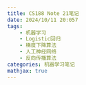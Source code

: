 ```yaml
---
title: CS188 Note 21笔记
date: 2024/10/11 20:057
tags:
    - 机器学习
    - Logistic回归
    - 梯度下降算法
    - 人工神经网络
    - 反向传播算法
categories: 机器学习笔记
mathjax: true
---
```

<head>
    <script src="https://cdn.mathjax.org/mathjax/latest/MathJax.js?config=TeX-AMS-MML_HTMLorMML" type="text/javascript"></script>
    <script type="text/x-mathjax-config">
        MathJax.Hub.Config({
            tex2jax: {
            skipTags: ['script', 'noscript', 'style', 'textarea', 'pre'],
            inlineMath: [['$','$']],

			displayMath: [['$$', '$$']]

            }
        });
    </script>
</head>
## Optimization
在上一节讲义中，我们学习了如何结合微分，通过最小二乘法，进行对目标函数的拟合。然而，目标函数不总是存在的，于是，在这种情况下，我们可以使用梯度下降（上升）(gradient descent/ascent)的方法来优化我们的权重向量使其符合我们的要求。
算法流程如下：
```python
while w not converge:
	w = w +(or -) alpha * gradient(f(w), w) # 这是f对每个w求偏微分得到的向量
```
其中`alpha`是学习率，它表示权重向量向梯度下降的方向移动的速率，学习率是一个超参数，它的选取相当重要，太高的学习率会导致权重向量难以收敛，同时太低的权重向量会导致收敛缓慢，降低程序运行速率。其中一种常用的方法就是在一开始设置较大的`alpha`并在之后逐渐下降。
同时每次采样的数据点数量也是一个超参数，在随机梯度下降（stochastic gradient descent）中，我们每次只采样一个数据点，然而一个数据点可能含有较大的噪声，这会导致收敛较为缓慢。于是我们可以小批量分次采样，每次处理若干个数据点，这种方法称作Mini-batch gradient descent。
此外，讲义以最小二乘拟合线性函数进行了梯度下降算法的举例。

## Logistic Regression
Logistic函数是一种用于分类问题的函数，它一般不用做拟合：
$$h_w(\overrightarrow{x}) = \frac{1}{1+e^{-\overrightarrow{w}^T\overrightarrow{x}}}$$
由于函数的取值范围是0-1，该函数可以被用于衡量某一数据点被分类为某个标签的概率。这在分类中相当有用，例如，如果我们计算出一个数据点的Logistic函数值大于0.5，那么我们将它归类于标签1，否则归类为标签0。
### Logistic 函数的损失函数
证明可以见讲义，这里只给出结论：
$$\frac{\partial L}{\partial \overrightarrow{w}} = -(y - h_w(\overrightarrow{x}))\overrightarrow{x}$$

## Multi-class Logistic Reression
在多分类问题中，我们使用softmax函数来衡量数据点被分类为各个标签的概率，softmax函数的定义如下：
$$P(y=i \mid \mathbf{f}(\mathbf{x}) ; \mathbf{w})=\frac{e^{\mathbf{w}_{i}^{T} \mathbf{f}(\mathbf{x})}}{\sum_{k=1}^{K} e^{e_{k}^{T} \mathbf{f}(\mathbf{x})}}
$$
可以看出，softmax函数仍然是基于Logistic函数的，它可以被简易地描述为，数据点i被分为某一类别的概率占i被分为各个类别的概率之和。
因此，显然有由softmax函数生成的概率分布是合法的，我们进而应当使用最大似然估计来优化我们的权重向量，似然函数可以定义为：
$$\ell\left(\mathbf{w}_{1}, \ldots, \mathbf{w}_{K}\right)=\prod_{i=1}^{n} P\left(y_{i} \mid \mathbf{f}\left(\mathbf{x}_{i}\right) ; \mathbf{w}\right)$$
假设共有$K$个可能的标签，$w_k$是第$k$个类别对应的权重函数。
似然函数可以进一步简化表示为：
$$\ell\left(\mathbf{w}_{1}, \ldots, \mathbf{w}_{K}\right)=\prod_{i=1}^{n} \prod_{k=1}^{K}\left(\frac{e^{\mathbf{w}_{k}^{T} \mathbf{f}\left(\mathbf{x}_{i}\right)}}{\sum_{\ell=1}^{K} e^{\mathbf{w}_{\ell}^{T} \mathbf{f}\left(\mathbf{x}_{i}\right)}}\right)^{t_{i, k}}$$
表达式看上去变得复杂，但是我们可以理解为，对每个数据点仅保留预期类别的概率，其余在乘积式中均设为1。
类似的，我们还可以将似然函数通过对数运算转换为和：
$$\nabla_{\mathbf{w}_{j}} \log \ell(\mathbf{w})=\sum_{i=1}^{n} \nabla_{\mathbf{w}_{j}} \sum_{k=1}^{K} t_{i, k} \log \left(\frac{e^{\mathbf{w}_{k}^{T} \mathbf{f}\left(\mathbf{x}_{i}\right)}}{\sum_{\ell=1}^{K} e^{\mathbf{w}_{\ell}^{T}} \mathbf{f}\left(\mathbf{x}_{i}\right)}\right)=\sum_{i=1}^{n}\left(t_{i, j}-\frac{e^{\mathbf{w}_{j}^{T} \mathbf{f}\left(\mathbf{x}_{i}\right)}}{\sum_{\ell=1}^{K} e^{\mathbf{w}_{\ell}^{T}} \mathbf{f}\left(\mathbf{x}_{i}\right)}\right) \mathbf{f}\left(\mathbf{x}_{i}\right)$$
## Neural Networks: Motivation
### Non-linear Seperators
这章表达的意思很简单，如下两张图，我们可以通过适当的映射（升维）来将非线性的分类问题转换为可以是线性的。
![alt text](/assets/CS-188-2/CS-188-2-1.png)
![alt text](/assets/CS-188-2/CS-188-2-2.png)
### Multi-layer Perceptron
我们可以如图，通过对输入的数据点进行多次线性函数的组合（有大于0判断，所以结果结果不一定线性），拟合出需要的函数。
![alt text](/assets/CS-188-2/CS-188-2-3.png)
这里还介绍了一个定理：有足够神经元的两层的神经网络已经可以用来以任意精度拟合估计任意的连续实函数。
### Measuring Accuracy
我们利用下面的函数来评估一个模型的准确度
$$l^{a c c}(\boldsymbol{w})=\frac{1}{n} \sum_{i=1}^{n}\left(\operatorname{sgn}\left(\boldsymbol{w} \cdot \mathbf{f}\left(\mathbf{x}_{i}\right)\right)==y_{i}\right)$$
即预测准确的数据点数占总数的比值。
在多分类问题中，我们用softmax函数来衡量准确度，其中我们需要最大化每个数据点被归类正确的概率之积：
$$\log \ell(\boldsymbol{w})=\log \prod_{i=1}^{n} P\left(y_{i} \mid x_{i} ; \boldsymbol{w}\right)=\sum_{i=1}^{n} \log P\left(y_{i} \mid \mathbf{f}\left(\mathbf{x}_{i}\right) ; \mathbf{w}\right)$$
（换成对数求和更好算）
### Multi-layer Feedforward Neural Networks
为了实现更好的预测，我们需要在神经网络中加上一些非线性函数，如
sigmoid函数：
$$\frac{1}{1+e^{-x}}$$
ReLU函数：
$$f(x)=\left\{\begin{array}{ll}0 & \text { if } x<0 \\ x & \text { if } x \geq 0\end{array}\right.$$
在神经网络中，我们需要恰当地选择每层使用的函数，这是个相当困难的事情。
### Loss Functions and Multivariate Optimization
关于如何优化，仍然是梯度下降，只有一点点不同，要回顾的话回去看讲义吧，讲义也不长。

## Neural Networks: Backpropagation
这部分是机器学习的精髓，讲义以及配图已经相当浅显易懂了，需要回顾还是建议去回看讲义，主要内容就是偏导数求导的链式法则。